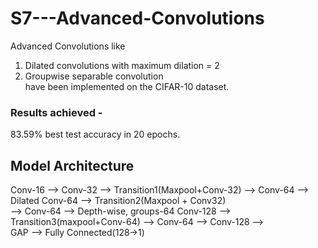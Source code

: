 # S7---Advanced-Convolutions  
Advanced Convolutions like  
1. Dilated convolutions with maximum dilation = 2
2. Groupwise separable convolution  
have been implemented on the CIFAR-10 dataset.
### Results achieved -  
83.59% best test accuracy in 20 epochs. 

## Model Architecture
Conv-16 --> Conv-32 --> Transition1(Maxpool+Conv-32) --> Conv-64 --> Dilated Conv-64 --> Transition2(Maxpool + Conv32)  
--> Conv-64 --> Depth-wise, groups-64 Conv-128 --> Transition3(maxpool+Conv-64) --> Conv-64 --> Conv-128 -->  
GAP --> Fully Connected(128->1)
